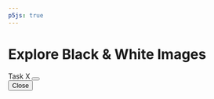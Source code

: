 ```yaml
---
p5js: true
---
```



# Explore Black & White Images

<style>
    .dot {
        cursor: pointer;
        height: 15px;
        width: 15px;
        margin: 0 2px;
        background-color: #bbb;
        border-radius: 50%;
        border: none;
        display: inline-block;
        transition: background-color 0.6s ease;
    }

    .active, .dot:hover {
        background-color: #717171;
    }
</style>

<!-- Modal -->
<div class="modal fade" id="myModal" tabindex="-1" aria-labelledby="myModalLabel" aria-hidden="true">
    <div class="modal-dialog modal-dialog-centered modal-sm">
        <div class="modal-content">
            <div class="modal-header">
                <span class="modal-title fs-1" id="myModalLabel">Task X</span>
                <button type="button" class="btn-close" data-bs-dismiss="modal" aria-label="Close"></button>
            </div>
            <div class="modal-body"></div>
            <div class="modal-footer">
                <button type="button" class="btn btn-secondary" data-bs-dismiss="modal">Close</button>
            </div>
        </div>
    </div>
</div>



<div id="p5js-container" style="position: relative; display: grid; grid-template-columns: 1fr 1fr; grid-gap: 10px;">
    <div id="canvas-container" style="position: inherit;"></div>
    <div id="gui-container" style="position: inherit;"></div>
</div>

<script src="bw_explore.js"></script>
